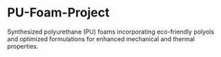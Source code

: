 # PU-Foam-Project
Synthesized polyurethane (PU) foams incorporating eco-friendly polyols and optimized formulations for enhanced mechanical and thermal properties.
